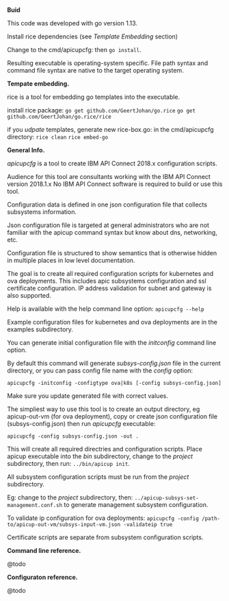 **Buid**

This code was developed with go version 1.13.

Install rice dependencies (see *Template Embedding* section)

Change to the cmd/apicupcfg: then `go install`.

Resulting executable is operating-system specific. 
File path syntax and command file syntax are native to the target operating system.

**Tempate embedding.**

rice is a tool for embedding go templates into the executable.

install rice package:
`go get github.com/GeertJohan/go.rice`
`go get github.com/GeertJohan/go.rice/rice`

if you *udpate* templates, generate new rice-box.go:
in the cmd/apicupcfg directory:
`rice clean`
`rice embed-go`

**General Info.**

*apicupcfg* is a tool to create IBM API Connect 2018.x configuration scripts.

Audience for this tool are consultants working with the IBM API Connect version 2018.1.x
No IBM API Connect software is required to build or use this tool.

Configuration data is defined in one json configuration file that collects subsystems
information. 

Json configuration file is targeted at general administrators who are not familiar with the
apicup command syntax but know about dns, networking, etc.

Configuration file is structured to show semantics that is otherwise hidden in multiple 
places in low level documentation.

The goal is to create all required configuration scripts for kubernetes and ova deployments.
This includes apic subsystems configuration and ssl certificate configuration. IP address 
validation for subnet and gateway is also supported.

Help is available with the help command line option:
`apicupcfg --help`

Example configuration files for kubernetes and ova deployments are in the examples subdirectory.

You can generate initial configuration file with the *initconfig* command line option.

By default this command will generate *subsys-config.json* file in the current directory, or
you can pass config file name with the *config* option:

`apicupcfg -initconfig -configtype ova|k8s [-config subsys-config.json]`

Make sure you update generated file with correct values.

The simpliest way to use this tool is to create an output directory, eg apicup-out-vm (for ova
deployment), copy or create json configuration file (subsys-config.json) then run *apicupcfg* 
executable:

`apicupcfg -config subsys-config.json -out .`

This will create all required directries and configuration scripts.
Place apicup executable into the *bin* subdirectory, change to the *project* subdirectory, then run:
`../bin/apicup init`. 

All subsystem configuration scripts must be run from the *project* subdirectory.

Eg: change to the *project* subdirectory, then: `../apicup-subsys-set-management.conf.sh`
to generate management subsystem configuration.

To validate ip configuration for ova deployments:
`apicupcfg -config /path-to/apicup-out-vm/subsys-input-vm.json -validateip true`

Certificate scripts are separate from subsystem configuration scripts.

**Command line reference.**

@todo

**Configuraton reference.**

@todo

